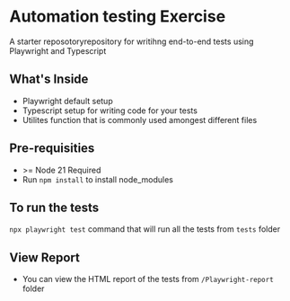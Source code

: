 # Automation testing Exercise

A starter reposotoryrepository for writihng end-to-end tests using Playwright and Typescript

## What's Inside

- Playwright default setup
- Typescript setup for writing code for your tests
- Utilites function that is commonly used amongest different files

## Pre-requisities

- ‎>= Node 21 Required
- Run `npm install` to install node_modules

## To run the tests

`npx playwright test` command that will run all the tests from `tests` folder

## View Report

- You can view the HTML report of the tests from `/Playwright-report` folder
